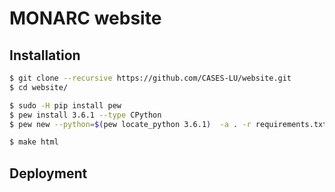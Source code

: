 MONARC website
==============

Installation
------------

```bash
$ git clone --recursive https://github.com/CASES-LU/website.git
$ cd website/

$ sudo -H pip install pew
$ pew install 3.6.1 --type CPython
$ pew new --python=$(pew locate_python 3.6.1)  -a . -r requirements.txt monarc-website

$ make html
```

Deployment
----------
